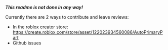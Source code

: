 ***This readme is not done in any way!***

Currently there are 2 ways to contribute and leave reviews:
- In the roblox creator store: https://create.roblox.com/store/asset/122023934560086/AutoPrimaryPart
- Github issues
